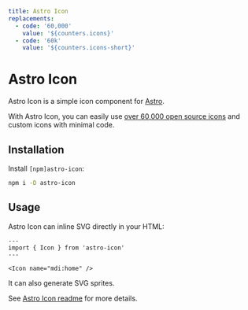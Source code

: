 ```yaml
title: Astro Icon
replacements:
  - code: '60,000'
    value: '${counters.icons}'
  - code: '60k'
    value: '${counters.icons-short}'
```

# Astro Icon

Astro Icon is a simple icon component for [Astro](https://astro.build/).

With Astro Icon, you can easily use [over 60,000 open source icons](/docs/icons/icon-data.md) and custom icons with minimal code.

## Installation

Install `[npm]astro-icon`:

```sh
npm i -D astro-icon
```

## Usage

Astro Icon can inline SVG directly in your HTML:

```astro
---
import { Icon } from 'astro-icon'
---

<Icon name="mdi:home" />
```

It can also generate SVG sprites.

See [Astro Icon readme](https://github.com/natemoo-re/astro-icon) for more details.
